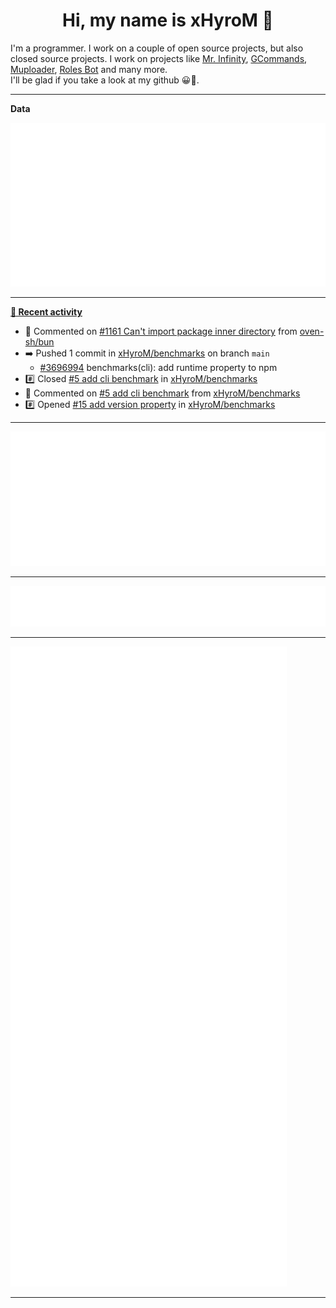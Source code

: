 <p align="center">
    <!-- <img src="https://avatars.githubusercontent.com/u/56601352" width="192" alt="hyro's pfp" /> -->
    <h1 align="center">Hi, my name is xHyroM 👋</h1>
</p>

I'm a programmer. I work on a couple of open source projects, but also closed source projects. I work on projects like [Mr. Infinity](https://discord.com/oauth2/authorize?client_id=720321585625694239&scope=bot%20applications.commands&permissions=8&redirect_uri=https://blobs.gq/imanager&prompt=consent&response_type=code), [GCommands](https://github.com/Garlic-Team/GCommands), [Muploader](https://github.com/xHyroM/Muploader), [Roles Bot](https://github.com/xHyroM/roles-bot) and many more.  
I'll be glad if you take a look at my github 😀👀.

___
**Data**

<img src="https://github.com/xHyroM/xHyroM/blob/master/.cache/base.svg">

___

**[📰 Recent activity](https://github.com/xHyroM)**
* 💬 Commented on [#1161 Can&#39;t import package inner directory](https://github.com/oven-sh/bun/issues/1161) from [oven-sh/bun](https://github.com/oven-sh/bun)
* ➡️ Pushed 1 commit in [xHyroM/benchmarks](https://github.com/xHyroM/benchmarks) on branch `main`
  * [#3696994](https://github.com/xHyroM/benchmarks/commit/3696994) benchmarks(cli): add runtime property to npm
* #️⃣ Closed [#5 add cli benchmark](https://github.com/xHyroM/benchmarks/issues/5) in [xHyroM/benchmarks](https://github.com/xHyroM/benchmarks)
* 💬 Commented on [#5 add cli benchmark](https://github.com/xHyroM/benchmarks/issues/5) from [xHyroM/benchmarks](https://github.com/xHyroM/benchmarks)
* #️⃣ Opened [#15 add version property](https://github.com/xHyroM/benchmarks/issues/15) in [xHyroM/benchmarks](https://github.com/xHyroM/benchmarks)


___

<img src="https://github.com/xHyroM/xHyroM/blob/master/.cache/isocalendar.svg">

___

<img src="https://github.com/xHyroM/xHyroM/blob/master/.cache/languages.svg">

___

<img src="https://github.com/xHyroM/xHyroM/blob/master/.cache/achievements.svg">

___
